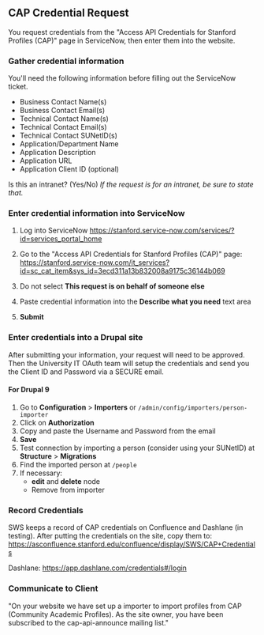 

## CAP Credential Request
You request credentials from the "Access API Credentials for Stanford Profiles (CAP)" page in ServiceNow, then enter them into the website.

### Gather credential information
You'll need the following information before filling out the ServiceNow ticket.

* Business Contact Name(s)
* Business Contact Email(s)
* Technical Contact Name(s)
* Technical Contact Email(s)
* Technical Contact SUNetID(s)
* Application/Department Name
* Application Description
* Application URL
* Application Client ID (optional)

Is this an intranet? (Yes/No)
*If the request is for an intranet, be sure to state that.*

### Enter credential information into ServiceNow

1. Log into ServiceNow
https://stanford.service-now.com/services/?id=services_portal_home

1. Go to the "Access API Credentials for Stanford Profiles (CAP)" page:
https://stanford.service-now.com/it_services?id=sc_cat_item&sys_id=3ecd311a13b832008a9175c36144b069
1. Do not select **This request is on behalf of someone else**

1. Paste credential information into the **Describe what you need** text area
1. **Submit**

### Enter credentials into a Drupal site
After submitting your information, your request will need to be approved. Then the University IT OAuth team will setup the credentials and send you the Client ID and Password via a SECURE email.

#### For Drupal 9

1. Go to **Configuration** > **Importers** or `/admin/config/importers/person-importer`
1. Click on **Authorization**
1. Copy and paste the Username and Password from the email
1. **Save**
2. Test connection by importing a person (consider using your SUNetID) at **Structure** > **Migrations**
3. Find the imported person at `/people`
4. If necessary:
   *  **edit** and **delete** node
   * Remove from importer

### Record Credentials
SWS keeps a record of CAP credentials on Confluence and Dashlane (in testing). After putting the credentials on the site, copy them to:
https://asconfluence.stanford.edu/confluence/display/SWS/CAP+Credentials

Dashlane: https://app.dashlane.com/credentials#/login

### Communicate to Client 

"On your website we have set up a importer to import profiles from CAP (Community Academic Profiles). As the site owner, 
you have been subscribed to the cap-api-announce mailing list."

